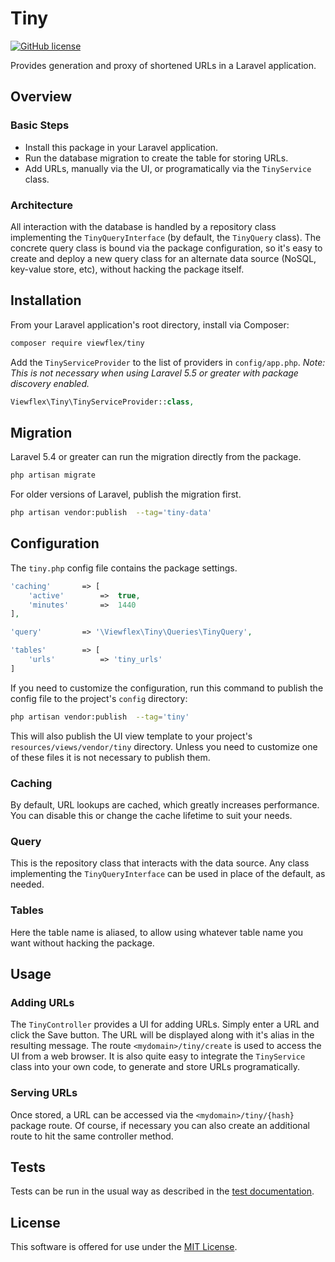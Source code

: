 # Tiny

[![GitHub license](https://img.shields.io/github/license/mashape/apistatus.svg?maxAge=2592000)](LICENSE.md)

Provides generation and proxy of shortened URLs in a Laravel application.


## Overview

### Basic Steps

* Install this package in your Laravel application.
* Run the database migration to create the table for storing URLs.
* Add URLs, manually via the UI, or programatically via the `TinyService` class.

### Architecture

All interaction with the database is handled by a repository class implementing the `TinyQueryInterface` (by default, the `TinyQuery` class). The concrete query class is bound via the package configuration, so it's easy to create and deploy a new query class for an alternate data source (NoSQL, key-value store, etc), without hacking the package itself.


## Installation

From your Laravel application's root directory, install via Composer:

```bash
composer require viewflex/tiny
```

Add the `TinyServiceProvider` to the list of providers in `config/app.php`. *Note: This is not necessary when using Laravel 5.5 or greater with package discovery enabled.*

```php
Viewflex\Tiny\TinyServiceProvider::class,
```

## Migration

Laravel 5.4 or greater can run the migration directly from the package.

```bash
php artisan migrate
```

For older versions of Laravel, publish the migration first.

```bash
php artisan vendor:publish  --tag='tiny-data'
```

## Configuration

The `tiny.php` config file contains the package settings.

```php
'caching'       => [
	'active'        =>  true,
	'minutes'       =>  1440
],

'query'         => '\Viewflex\Tiny\Queries\TinyQuery',

'tables'        => [
	'urls'          => 'tiny_urls'
]
```

If you need to customize the configuration, run this command to publish the config file to the project's `config` directory:

```bash
php artisan vendor:publish  --tag='tiny'
```

This will also publish the UI view template to your project's `resources/views/vendor/tiny` directory. Unless you need to customize one of these files it is not necessary to publish them.

### Caching

By default, URL lookups are cached, which greatly increases performance. You can disable this or change the cache lifetime to suit your needs.

### Query

This is the repository class that interacts with the data source. Any class implementing the `TinyQueryInterface` can be used in place of the default, as needed.

### Tables

Here the table name is aliased, to allow using whatever table name you want without hacking the package.

## Usage

### Adding URLs

The `TinyController` provides a UI for adding URLs. Simply enter a URL and click the Save button. The URL will be displayed along with it's alias in the resulting message. The route `<mydomain>/tiny/create` is used to access the UI from a web browser. It is also quite easy to integrate the `TinyService` class into your own code, to generate and store URLs programatically.

### Serving URLs

Once stored, a URL can be accessed via the `<mydomain>/tiny/{hash}` package route. Of course, if necessary you can also create an additional route to hit the same controller method.

## Tests

Tests can be run in the usual way as described in the [test documentation](./tests/README.md).

## License

This software is offered for use under the [MIT License](LICENSE.md).

